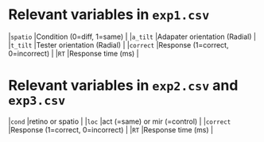 # Relevant variables in `exp1.csv`

|`spatio`	|Condition (0=diff, 1=same)			|
|`a_tilt`	|Adapater orientation (Radial)		|
|`t_tilt`	|Tester orientation (Radial)		|
|`correct`	|Response (1=correct, 0=incorrect)	|
|`RT`		|Response time (ms)					|

# Relevant variables in `exp2.csv` and `exp3.csv`

|`cond`		|retino or spatio					|
|`loc`		|act (=same) or mir (=control)		|
|`correct`	|Response (1=correct, 0=incorrect)	|
|`RT`		|Response time (ms)					|
